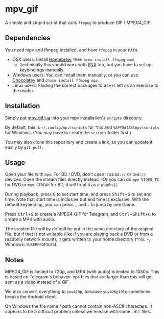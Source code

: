 # mpv_gif

A simple and stupid script that calls `ffmpeg` to produce GIF / MPEG4_GIF.

## Dependencies

You need mpv and ffmpeg installed, and have `ffmpeg` in your `PATH`.

* OSX users: Install [Homebrew](https://brew.sh/), then `brew install ffmpeg mpv`.
    * Technically this should work with [IINA](https://iina.io/) too, but you have to set up keybindings manually.
* Windows users: You can install them manually, or you can use [Chocolatey](https://chocolatey.org/) and `choco install ffmpeg mpv`.
* Linux users: Finding the correct packages to use is left as an exercise to the reader.

## Installation

Simply put [mpv_gif.lua](mpv_gif.lua) into your mpv installation's `scripts` directory.

By default, this is `~/.config/mpv/scripts` for \*nix and `%APPDATA%\mpv\scripts` for Windows. (You may have to create the `scripts` folder first.)

You may also clone this repository and create a link, so you can update it easily by `git pull`.

## Usage

Open your file with `mpv`. For BD / DVD, don't open it as `bd://` or `dvd://` devices. Open the stream files directly instead. (Or you can do `mpv VIDEO_TS` for DVD or `mpv STREAM` for BD, it will treat it as a playlist.) 

During playback, press <kbd>G</kbd> to set start time, and press <kbd>Shift</kbd>+<kbd>G</kbd> to set end time. Note that start time is inclusive but end time is exclusive. With the default keybinding, you can press <kbd>,</kbd> and <kbd>.</kbd> to jump by one frame.

Press <kbd>Ctrl</kbd>+<kbd>G</kbd> to create a MPEG4_GIF for Telegram, and <kbd>Ctrl</kbd>+<kbd>Shift</kbd>+<kbd>G</kbd> to create a MP4 with audio.

The created file will by default be put in the same directory of the original file, but if that is not writable (like if you are playing back a DVD or from a readonly network mount), it gets written to your home directory (\*nix: `~`, Windows: `%USERPROFILE%`).

## Notes

MPEG4_GIF is limited to 720p, and MP4 (with audio) is limited to 1080p. This is based on Telegram's behavior. `mp4` files that are larger than this will get sent as a video instead of a GIF.

We also convert everything to `yuv420p`, because `yuv420p10le` sometimes breaks the Android client.

On Windows the file name / path cannot contain non-ASCII characters. It appears to be a difficult problem unless we release with some `.dll` files.
